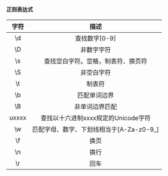 #### 正则表达式
|字符|描述|
|:------:|:-------:|
|\d|查找数字\[0-9]|
|\D|非数字字符|
|\s|查找空白字符。空格，制表符、换页符|
|\S|非空白字符|
|\t|制表符|
|\b|匹配单词边界|
|\B|非单词边界匹配|
|uxxxx|查找以十六进制xxxx规定的Unicode字符|
|\w|匹配字母、数字、下划线相当于\[A-Za-z0-9_]
|\f|换页|
|\n|换行|
|\r|回车|
